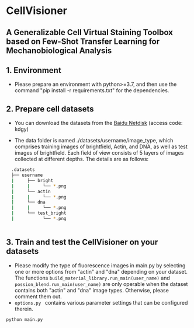 # CellVisioner
## A Generalizable Cell Virtual Staining Toolbox based on Few-Shot Transfer Learning for Mechanobiological Analysis ##
## 1. Environment
- Please prepare an environment with python>=3.7, and then use the command "pip install -r requirements.txt" for the dependencies.
## 2. Prepare cell datasets 
- You can download the datasets from the [Baidu Netdisk](https://pan.baidu.com/s/1NTQI-In5o9epd9itBq_gqA) (access code: kdgy)
* The data folder is named ./datasets/username/image_type, which comprises training images of brightfield, Actin, and DNA, as well as test images of brightfield. Each field of view consists of 5 layers of images collected at different depths. The details are as follows:
```bash
  .datasets
  ├── username
  |     ├── bright
  |     |     └── *.png
  |     └── actin
  |     |     └── *.png
  |     └── dna
  |     |     └── *.png
  |     └── test_bright
  |           └── *.png
          
```
## 3. Train and test the CellVisioner on your datasets
- Please modify the type of fluorescence images in main.py by selecting one or more options from "actin" and "dna" depending on your dataset. The functions ``` build_material_library.run_main(user_name) ``` and ``` possion_blend.run_main(user_name) ``` are only operable when the dataset contains both "actin" and "dna" image types. Otherwise, please comment them out.
-  ```options.py ``` contains various parameter settings that can be configured therein.
```bash
python main.py 
```

